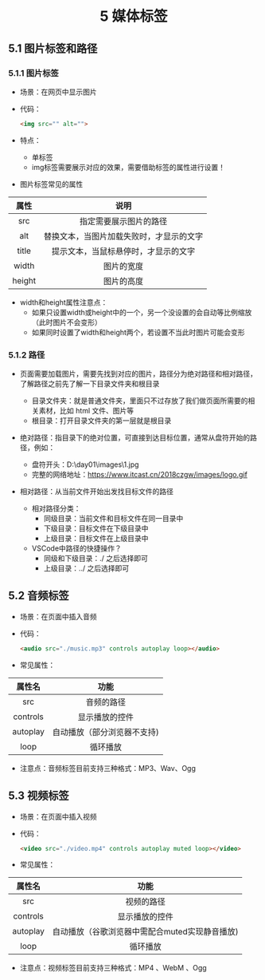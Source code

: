 # <center>5 媒体标签

## 5.1 图片标签和路径

### 5.1.1 图片标签

- 场景：在网页中显示图片
- 代码：

    ~~~html
    <img src="" alt="">
    ~~~


- 特点：
  - 单标签
  - img标签需要展示对应的效果，需要借助标签的属性进行设置！ 


- 图片标签常见的属性

|  属性  |                   说明                   |
| :----: | :--------------------------------------: |
|  src   |          指定需要展示图片的路径          |
|  alt   | 替换文本，当图片加载失败时，才显示的文字 |
| title  |   提示文本，当鼠标悬停时，才显示的文字   |
| width  |                图片的宽度                |
| height |                图片的高度                |

- width和height属性注意点：
  - 如果只设置width或height中的一个，另一个没设置的会自动等比例缩放（此时图片不会变形）
  - 如果同时设置了width和height两个，若设置不当此时图片可能会变形

### 5.1.2 路径

- 页面需要加载图片，需要先找到对应的图片，路径分为绝对路径和相对路径，了解路径之前先了解一下目录文件夹和根目录
  - 目录文件夹：就是普通文件夹，里面只不过存放了我们做页面所需要的相关素材，比如 html 文件、图片等
  - 根目录：打开目录文件夹的第一层就是根目录


- 绝对路径：指目录下的绝对位置，可直接到达目标位置，通常从盘符开始的路径，例如：
  - 盘符开头：D:\day01\images\1.jpg
  - 完整的网络地址：https://www.itcast.cn/2018czgw/images/logo.gif


- 相对路径：从当前文件开始出发找目标文件的路径
  - 相对路径分类：
     - 同级目录：当前文件和目标文件在同一目录中
     - 下级目录：目标文件在下级目录中
     - 上级目录：目标文件在上级目录中
  - VSCode中路径的快捷操作？
     - 同级和下级目录：./ 之后选择即可
     - 上级目录：../ 之后选择即可

## 5.2 音频标签

- 场景：在页面中插入音频
- 代码：

    ~~~html
    <audio src="./music.mp3" controls autoplay loop></audio>
    ~~~

- 常见属性：

|  属性名  |            功能             |
| :------: | :-------------------------: |
|   src    |         音频的路径          |
| controls |       显示播放的控件        |
| autoplay | 自动播放（部分浏览器不支持) |
|   loop   |          循环播放           |

- 注意点：音频标签目前支持三种格式：MP3、Wav、Ogg

## 5.3 视频标签

- 场景：在页面中插入视频
- 代码：

    ~~~html
    <video src="./video.mp4" controls autoplay muted loop></video>
    ~~~
    
- 常见属性：

|  属性名  |                      功能                      |
| :------: | :--------------------------------------------: |
|   src    |                   视频的路径                   |
| controls |                 显示播放的控件                 |
| autoplay | 自动播放（谷歌浏览器中需配合muted实现静音播放) |
|   loop   |                    循环播放                    |

- 注意点：视频标签目前支持三种格式：MP4 、WebM 、Ogg

